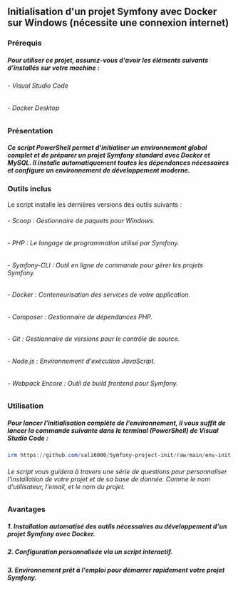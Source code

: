## Initialisation d'un projet Symfony avec Docker sur Windows (nécessite une connexion internet)

### Prérequis
##### Pour utiliser ce projet, assurez-vous d'avoir les éléments suivants d'installés sur votre machine :
###### - Visual Studio Code

###### - Docker Desktop



### Présentation
##### Ce script PowerShell permet d'initialiser un environnement global complet et de préparer un projet Symfony standard avec Docker et MySQL. Il installe automatiquement toutes les dépendances nécessaires et configure un environnement de développement moderne.


### Outils inclus
Le script installe les dernières versions des outils suivants :

###### - Scoop : Gestionnaire de paquets pour Windows.

###### - PHP : Le langage de programmation utilisé par Symfony.

###### - Symfony-CLI : Outil en ligne de commande pour gérer les projets Symfony.

###### - Docker : Conteneurisation des services de votre application.

###### - Composer : Gestionnaire de dépendances PHP.

###### - Git : Gestionnaire de versions pour le contrôle de source.

###### - Node.js : Environnement d'exécution JavaScript.

###### - Webpack Encore : Outil de build frontend pour Symfony.



### Utilisation

##### Pour lancer l'initialisation complète de l'environnement, il vous suffit de lancer la commande suivante dans le terminal (PowerShell) de Visual Studio Code :

```powershell
irm https://github.com/sali6000/Symfony-project-init/raw/main/env-init.ps1 | iex
```
###### Le script vous guidera à travers une série de questions pour personnaliser l'installation de votre projet et de sa base de donnée. Comme le nom d'utilisateur, l'email, et le nom du projet.

### Avantages
##### 1. Installation automatisé des outils nécessaires au développement d'un projet Symfony avec Docker.
##### 2. Configuration personnalisée via un script interactif.
##### 3. Environnement prêt à l'emploi pour démarrer rapidement votre projet Symfony.
